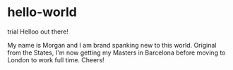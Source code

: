 # hello-world
trial
Helloo out there!

My name is Morgan and I am brand spanking new to this world. Original from the States, I'm now getting my Masters in Barcelona before moving to London to work full time. Cheers!
